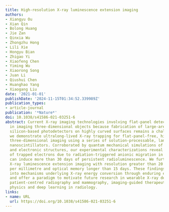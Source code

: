 ```yaml
---
title: High-resolution X-ray luminescence extension imaging
authors:
- Xiangyu Ou
- Xian Qin
- Bolong Huang
- Jie Zan
- Qinxia Wu
- Zhongzhu Hong
- Lili Xie
- Hongyu Bian
- Zhigao Yi
- Xiaofeng Chen
- Yiming Wu
- Xiaorong Song
- Juan Li
- Qiushui Chen
- Huanghao Yang
- Xiaogang Liu
date: '2021-01-01'
publishDate: '2024-11-15T01:34:52.339989Z'
publication_types:
- article-journal
publication: '*Nature*'
doi: 10.1038/s41586-021-03251-6
abstract: Current X-ray imaging technologies involving flat-panel detectors have difficulty
  in imaging three-dimensional objects because fabrication of large-area, flexible,
  silicon-based photodetectors on highly curved surfaces remains a challenge1–3. Here
  we demonstrate ultralong-lived X-ray trapping for flat-panel-free, high-resolution,
  three-dimensional imaging using a series of solution-processable, lanthanide-doped
  nanoscintillators. Corroborated by quantum mechanical simulations of defect formation
  and electronic structures, our experimental characterizations reveal that slow hopping
  of trapped electrons due to radiation-triggered anionic migration in host lattices
  can induce more than 30 days of persistent radioluminescence. We further demonstrate
  X-ray luminescence extension imaging with resolution greater than 20 line pairs
  per millimetre and optical memory longer than 15 days. These findings provide insight
  into mechanisms underlying X-ray energy conversion through enduring electron trapping
  and offer a paradigm to motivate future research in wearable X-ray detectors for
  patient-centred radiography and mammography, imaging-guided therapeutics, high-energy
  physics and deep learning in radiology.
links:
- name: URL
  url: https://doi.org/10.1038/s41586-021-03251-6
---
```

